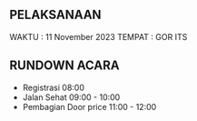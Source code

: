 ## PELAKSANAAN

WAKTU : 11 November 2023
TEMPAT : GOR ITS

## RUNDOWN ACARA

- Registrasi 08:00
- Jalan Sehat 09:00 - 10:00
- Pembagian Door price 11:00 - 12:00
